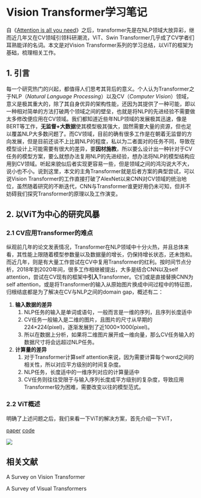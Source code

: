 # Vision Transformer学习笔记


自《[Attention is all you need](https://arxiv.org/abs/1706.03762)》之后，transformer先是在NLP领域大放异彩，继而近几年又在CV领域引领科研潮流，ViT、Swin Transformer几乎成了CV学者们耳熟能详的名词。本文是对Vision Transformer系列的学习总结，以ViT的框架为基础，梳理相关工作。

<!--more-->

## 1. 引言

每一个研究热门的兴起，都值得人们思考其背后的意义。个人认为Transformer之于NLP（_Natural Language Processing_）以及CV（_Computer Vision_）领域，意义是极其重大的，除了其自身优异的架构性能，还因为其提供了一种可能，即以一种相对简单的方法打破两个领域之间的壁垒，也就是将NLP的先进经验不需要做太多修改便应用在CV领域。我们都知道近些年NLP领域的发展极其迅速，像是BERT等工作，**无监督+大数据**使其模型极其强大，固然需要大量的资源，但也足以覆盖NLP大多数问题了。而CV领域，目前的确有很多工作是在朝着无监督的方向发展，但是目前还谈不上比肩NLP的程度，私以为二者面对的任务不同，导致在模型设计上可能需要有很大的差异，要**因材施教**，所以要么设计出一种针对于CV任务的模型方案，要么就想办法复用NLP的先进经验，想办法将NLP的模型结构应用到CV领域。听起来貌似后者实现更容易一些，但是领域之间的鸿沟说大不大，说小也不小。说到这里，本文的主角Transformer就是后者方案的典型尝试，可以说Vision Transformer的工作直接打破了AlexNet以来CNN对CV领域的统治地位，虽然随着研究的不断迭代，CNN与Transformer谁更好用仍未可知，但并不妨碍我们探究Transformer的原理以及工作演变。

## 2. 以ViT为中心的研究风暴

### 2.1 CV应用Transformer的难点

纵观前几年的论文发表情况，Transformer在NLP领域中十分火热，并且总体来看，其性能上限随着模型参数量以及数据量的增长，仍保持增长状态，还未饱和。而近几年，则是有大量工作尝试在CV中复用Transformer的红利。按时间节点分析，2018年到2020年间，很多工作相继被提出，大多是结合CNN以及self attention，尝试在CV现有的框架中**引入**Transformer。它们或是直接替换CNN为self attention，或是将Transformer的输入从原始图片换成中间过程中的特征图，归根结底都是为了解决在CV与NLP之间的domain gap，概述有二：

1. **输入数据的差异**
	1. NLP任务的输入是单词或语句，一般而言是一维的序列，且序列长度适中
	2. CV任务一般输入是二维的图片，且图片的尺寸从早期的224×224(pixel)，逐渐发展到了近1000×1000(pixel)。
	3. 所以在数据上分析，如果将二维图片展开成一维向量，那么CV任务输入的数据尺寸将会远超过NLP任务。
2. **计算量的差异**
	1. 对于Transformer计算self attention来说，因为需要计算每个word之间的相关性，所以对应平方级别的时间复杂度。
	2. NLP任务，长度适中的一维序列对应的计算量适中
	3. CV任务则往往受限于与输入序列长度成平方级别的复杂度，导致应用Transformer较为困难，需要改变以往的模型范式。

### 2.2 ViT概述

明确了上述问题之后，我们来看一下ViT的解决方案，首先介绍一下ViT，



[paper](https://arxiv.org/pdf/2010.11929.pdf)  [code](https://github.com/google-research/vision_transformer)

![](https://pictures-1309138036.cos.ap-nanjing.myqcloud.com/img/20220222190859.png)





## 相关文献

A Survey on Vision Transformer

A Survey of Visual Transformers
